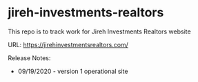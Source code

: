 # jireh-investments-realtors
This repo is to track work for Jireh Investments Realtors website   
   
   URL: https://jirehinvestmentsrealtors.com/   
   
   Release Notes:   
   * 09/19/2020 - version 1 operational site 
   
